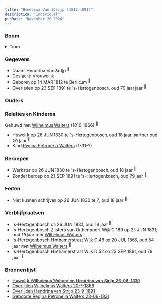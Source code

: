 ```yaml
---
title: "Hendrina Van Strijp (1812-1891)"
description: "Individual"
pubDate: "November 20 2024"
---
```


### Boom
<details><summary>Toon</summary>

![test](https://www.plantuml.com/plantuml/svg/ZP9FImCn4CNl-HI3FNWgP7UrQYbLAoqgAiNw1qybkplkniuc9PD5IkbtDxLBBIZgBKpcvVtcPSxOA-VhYWJFj9ahfof8LJOhdArDVc79El1E6GvNQBmeTOwGQPSHRivOpVq2AgnITBmfiKU7rY_cA7PUpKWnmr80mC2w7Dr3gREPGUPUhrBQzFkGY9KG-p3-j68XDfAzIpIvqqR1ap8myKw_pVT0CLn96IKIjlBMQ31CXadmMBvgf7m5lMwgqiKqjTuJTliG7S3j-Jr4nr4C0tIaixhQQUPPJJHL9fzcpZAdDj05LPp0P3WEgfC8zhbzYSxR0argEIlNn0tciwOIgQePdXM527WB6Hy1j8R9w70q-0qk3d0lQpW9f_-Wad3zU1FQEvsVg1geNlSTyroROgte1CLTK2Jo4sqafJmuX1RfelGB9BBl0MyhlSTY7VeOlGkMHEhRN4Sn_2Fq45zZ-qDyVuvv6h9OYUQhs-q6MZInVXMQOTeDc11dOMl2Ndy0)
</details>

### Gegevens
- Naam: Hendrina Van Strijp <sup><a href="../s00173/" style="text-decoration:none" title="Huwelijk Wilhelmus Walters en Hendrina van Strijp 26-06-1830">:link:</a></sup>
- Geslacht: Vrouwelijk
- Geboren op 14 MAR 1812 te Berlicum <sup><a href="../s00173/" style="text-decoration:none" title="Huwelijk Wilhelmus Walters en Hendrina van Strijp 26-06-1830">:link:</a></sup>
- Overleden op 23 SEP 1891 te 's-Hertogenbosch, oud 79 jaar jaar <sup><a href="../s00232/" style="text-decoration:none" title="Overlijden Hendrina van Strijp 23-9-1891">:link:</a></sup>

### Ouders

### Relaties en Kinderen

Gehuwd met [Wilhelmus Walters](../i00127/) (1810-1866) <sup><a href="../s00173/" style="text-decoration:none" title="Huwelijk Wilhelmus Walters en Hendrina van Strijp 26-06-1830">:link:</a></sup>
- Huwelijk op 26 JUN 1830 te 's-Hertogenbosch, oud 18 jaar, partner oud 20 jaar <sup><a href="../s00173/" style="text-decoration:none" title="Huwelijk Wilhelmus Walters en Hendrina van Strijp 26-06-1830">:link:</a></sup>
- Kind [Regina Petronella Walters](../i00172/) (1831-?)

### Beroepen
- Werkster op 26 JUN 1830 te 's-Hertogenbosch, oud 18 jaar <sup><a href="../s00173/" style="text-decoration:none" title="Huwelijk Wilhelmus Walters en Hendrina van Strijp 26-06-1830">:link:</a></sup>
- Zonder beroep op 23 SEP 1891 te 's-Hertogenbosch, oud 79 jaar <sup><a href="../s00232/" style="text-decoration:none" title="Overlijden Hendrina van Strijp 23-9-1891">:link:</a></sup>

### Feiten
- Niet kunnen schrijven op 26 JUN 1830 te ?, oud 18 jaar <sup><a href="../s00173/" style="text-decoration:none" title="Huwelijk Wilhelmus Walters en Hendrina van Strijp 26-06-1830">:link:</a></sup>

### Verblijfplaatsen
- 's-Hertogenbosch  op 26 JUN 1830, oud 18 jaar  <sup><a href="../s00173/" style="text-decoration:none" title="Huwelijk Wilhelmus Walters en Hendrina van Strijp 26-06-1830">:link:</a></sup>
- 's-Hertogenbosch Zusters van Orthenpoort Wijk C 189 op 23 JUN 1831, oud 19 jaar met [Wilhelmus Walters](../i00127/) 
- 's-Hertogenbosch Hinthamerstraat Wijk C 48 op 20 JUL 1866, oud 54 jaar met [Wilhelmus Walters](../i00127/) <sup><a href="../s00231/" style="text-decoration:none" title="Overlijden Wilhelmus Walters 20-7-1866">:link:</a></sup>
- 's-Hertogenbosch Hinthamerstraat Wijk D 52 op 23 SEP 1891, oud 79 jaar  <sup><a href="../s00232/" style="text-decoration:none" title="Overlijden Hendrina van Strijp 23-9-1891">:link:</a></sup>

### Bronnen lijst
- [Huwelijk Wilhelmus Walters en Hendrina van Strijp 26-06-1830](../s00173/)
- [Overlijden Wilhelmus Walters 20-7-1866](../s00231/)
- [Overlijden Hendrina van Strijp 23-9-1891](../s00232/)
- [Geboorte Regina Petronella Walters 23-06-1831](../s00297/)